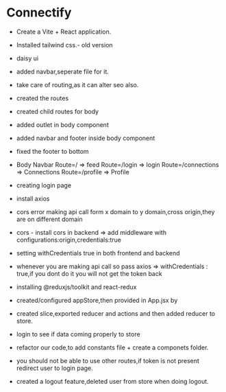 # Connectify

- Create a Vite + React application.
- Installed tailwind css.- old version
- daisy ui
- added navbar,seperate file for it.
- take care of routing,as it can alter seo also.

- created the routes
- created child routes for body
- added outlet in body component
- added navbar and footer inside body component
- fixed the footer to bottom

- Body
    Navbar
    Route=/ => feed
    Route=/login => login
    Route=/connections => Connections
    Route=/profile => Profile


- creating login page
- install axios
- cors error making api call form x domain to y domain,cross origin,they are on different domain
- cors - install cors in backend => add middleware with configurations:origin,credentials:true
- setting withCredentials true in both frontend and backend
- whenever you are making api call so pass axios => withCredentials : true,if you dont do it you will not get the token back
- installing @reduxjs/toolkit and react-redux
- created/configured appStore,then provided in App.jsx by <Provider>
- created slice,exported reducer and actions and then added reducer to store.
- login to see if data coming properly to store
- refactor our code,to add constants file + create a componets folder.
- you should not be able to use other routes,if token is not present redirect user to login page.
- created a logout feature,deleted user from store when doing logout.